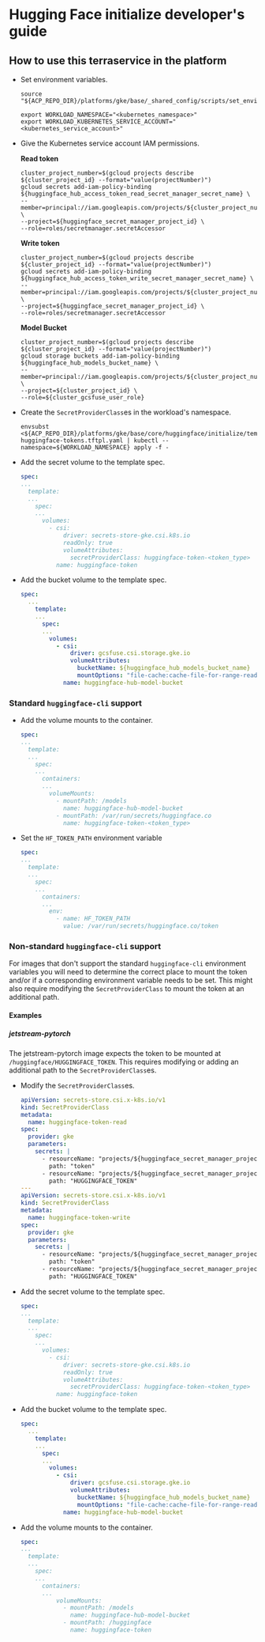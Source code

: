 # Hugging Face initialize developer's guide

## How to use this terraservice in the platform

- Set environment variables.

  ```shell
  source "${ACP_REPO_DIR}/platforms/gke/base/_shared_config/scripts/set_environment_variables.sh"
  ```

  ```
  export WORKLOAD_NAMESPACE="<kubernetes_namespace>"
  export WORKLOAD_KUBERNETES_SERVICE_ACCOUNT="<kubernetes_service_account>"
  ```

- Give the Kubernetes service account IAM permissions.

  **Read token**

  ```shell
  cluster_project_number=$(gcloud projects describe ${cluster_project_id} --format="value(projectNumber)")
  gcloud secrets add-iam-policy-binding ${huggingface_hub_access_token_read_secret_manager_secret_name} \
  --member=principal://iam.googleapis.com/projects/${cluster_project_number}/locations/global/workloadIdentityPools/${cluster_project_id}.svc.id.goog/subject/ns/${WORKLOAD_NAMESPACE}/sa/${WORKLOAD_KUBERNETES_SERVICE_ACCOUNT} \
  --project=${huggingface_secret_manager_project_id} \
  --role=roles/secretmanager.secretAccessor
  ```

  **Write token**

  ```shell
  cluster_project_number=$(gcloud projects describe ${cluster_project_id} --format="value(projectNumber)")
  gcloud secrets add-iam-policy-binding ${huggingface_hub_access_token_write_secret_manager_secret_name} \
  --member=principal://iam.googleapis.com/projects/${cluster_project_number}/locations/global/workloadIdentityPools/${cluster_project_id}.svc.id.goog/subject/ns/${WORKLOAD_NAMESPACE}/sa/${WORKLOAD_KUBERNETES_SERVICE_ACCOUNT} \
  --project=${huggingface_secret_manager_project_id} \
  --role=roles/secretmanager.secretAccessor
  ```

  **Model Bucket**

  ```shell
  cluster_project_number=$(gcloud projects describe ${cluster_project_id} --format="value(projectNumber)")
  gcloud storage buckets add-iam-policy-binding ${huggingface_hub_models_bucket_name} \
  --member=principal://iam.googleapis.com/projects/${cluster_project_number}/locations/global/workloadIdentityPools/${cluster_project_id}.svc.id.goog/subject/ns/${WORKLOAD_NAMESPACE}/sa/${WORKLOAD_KUBERNETES_SERVICE_ACCOUNT} \
  --project=${cluster_project_id} \
  --role=${cluster_gcsfuse_user_role}
  ```

- Create the `SecretProviderClass`es in the workload's namespace.

  ```shell
  envsubst <${ACP_REPO_DIR}/platforms/gke/base/core/huggingface/initialize/templates/secretproviderclass-huggingface-tokens.tftpl.yaml | kubectl --namespace=${WORKLOAD_NAMESPACE} apply -f -
  ```

- Add the secret volume to the template spec.

  ```yaml
  spec:
  ...
    template:
    ...
      spec:
      ...
        volumes:
          - csi:
              driver: secrets-store-gke.csi.k8s.io
              readOnly: true
              volumeAttributes:
                secretProviderClass: huggingface-token-<token_type>
            name: huggingface-token
  ```

- Add the bucket volume to the template spec.

  ```yaml
  spec:
    ...
      template:
      ...
        spec:
        ...
          volumes:
            - csi:
                driver: gcsfuse.csi.storage.gke.io
                volumeAttributes:
                  bucketName: ${huggingface_hub_models_bucket_name}
                  mountOptions: "file-cache:cache-file-for-range-read:true,file-cache:enable-parallel-downloads:true,file-cache:max-size-mb:-1,file-system:kernel-list-cache-ttl-secs:-1,gcs-connection:client-protocol:grpc,implicit-dirs,metadata-cache:stat-cache-max-size-mb:-1,metadata-cache:ttl-secs:-1,metadata-cache:type-cache-max-size-mb:-1"
              name: huggingface-hub-model-bucket
  ```

### Standard `huggingface-cli` support

- Add the volume mounts to the container.

  ```yaml
  spec:
  ...
    template:
    ...
      spec:
      ...
        containers:
        ...
          volumeMounts:
            - mountPath: /models
              name: huggingface-hub-model-bucket
            - mountPath: /var/run/secrets/huggingface.co
              name: huggingface-token-<token_type>
  ```

- Set the `HF_TOKEN_PATH` environment variable

  ```yaml
  spec:
  ...
    template:
    ...
      spec:
      ...
        containers:
        ...
          env:
            - name: HF_TOKEN_PATH
              value: /var/run/secrets/huggingface.co/token
  ```

### Non-standard `huggingface-cli` support

For images that don't support the standard `huggingface-cli` environment
variables you will need to determine the correct place to mount the token and/or
if a corresponding environment variable needs to be set. This might also require
modifying the `SecretProviderClass` to mount the token at an additional path.

#### Examples

##### jetstream-pytorch

The jetstream-pytorch image expects the token to be mounted at
`/huggingface/HUGGINGFACE_TOKEN`. This requires modifying or adding an
additional path to the `SecretProviderClass`es.

- Modify the `SecretProviderClass`es.

  ```yaml
  apiVersion: secrets-store.csi.x-k8s.io/v1
  kind: SecretProviderClass
  metadata:
    name: huggingface-token-read
  spec:
    provider: gke
    parameters:
      secrets: |
        - resourceName: "projects/${huggingface_secret_manager_project_id}/secrets/${huggingface_hub_access_token_read_secret_manager_secret_name}/versions/latest"
          path: "token"
        - resourceName: "projects/${huggingface_secret_manager_project_id}/secrets/${huggingface_hub_access_token_read_secret_manager_secret_name}/versions/latest"
          path: "HUGGINGFACE_TOKEN"
  ---
  apiVersion: secrets-store.csi.x-k8s.io/v1
  kind: SecretProviderClass
  metadata:
    name: huggingface-token-write
  spec:
    provider: gke
    parameters:
      secrets: |
        - resourceName: "projects/${huggingface_secret_manager_project_id}/secrets/${huggingface_hub_access_token_write_secret_manager_secret_name}/versions/latest"
          path: "token"
        - resourceName: "projects/${huggingface_secret_manager_project_id}/secrets/${huggingface_hub_access_token_write_secret_manager_secret_name}/versions/latest"
          path: "HUGGINGFACE_TOKEN"

  ```

- Add the secret volume to the template spec.

  ```yaml
  spec:
  ...
    template:
    ...
      spec:
      ...
        volumes:
          - csi:
              driver: secrets-store-gke.csi.k8s.io
              readOnly: true
              volumeAttributes:
                secretProviderClass: huggingface-token-<token_type>
            name: huggingface-token
  ```

- Add the bucket volume to the template spec.

  ```yaml
  spec:
    ...
      template:
      ...
        spec:
        ...
          volumes:
            - csi:
                driver: gcsfuse.csi.storage.gke.io
                volumeAttributes:
                  bucketName: ${huggingface_hub_models_bucket_name}
                  mountOptions: "file-cache:cache-file-for-range-read:true,file-cache:enable-parallel-downloads:true,file-cache:max-size-mb:-1,file-system:kernel-list-cache-ttl-secs:-1,gcs-connection:client-protocol:grpc,implicit-dirs,metadata-cache:stat-cache-max-size-mb:-1,metadata-cache:ttl-secs:-1,metadata-cache:type-cache-max-size-mb:-1"
              name: huggingface-hub-model-bucket
  ```

- Add the volume mounts to the container.

  ```yaml
  spec:
  ...
    template:
    ...
      spec:
      ...
        containers:
        ...
            volumeMounts:
              - mountPath: /models
                name: huggingface-hub-model-bucket
              - mountPath: /huggingface
                name: huggingface-token
  ```
